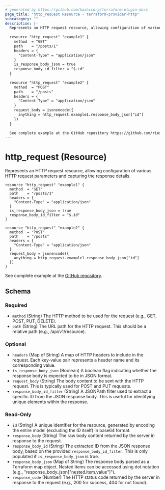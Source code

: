 ```yaml
---
# generated by https://github.com/hashicorp/terraform-plugin-docs
page_title: "http_request Resource - terraform-provider-http"
subcategory: ""
description: |-
  Represents an HTTP request resource, allowing configuration of various HTTP request parameters and capturing the response details.
  
  resource "http_request" "example1" {
    method  = "GET"
    path    = "/posts/1"
    headers = {
      "Content-Type" = "application/json"
    }
    is_response_body_json = true
    response_body_id_filter = "$.id"
  }
  
  resource "http_request" "example2" {
    method  = "POST"
    path    = "/posts"
    headers = {
      "Content-Type" = "application/json"
    }
    request_body = jsonencode({
      anything = http_request.example1.response_body_json["id"]
    })
  }
  
  See complete example at the GitHub repository https://github.com/rios0rios0/terraform-provider-http/blob/main/examples/main.tf.
---
```


# http_request (Resource)

Represents an HTTP request resource, allowing configuration of various HTTP request parameters and capturing the response details.

```hcl
resource "http_request" "example1" {
  method  = "GET"
  path    = "/posts/1"
  headers = {
    "Content-Type" = "application/json"
  }
  is_response_body_json = true
  response_body_id_filter = "$.id"
}

resource "http_request" "example2" {
  method  = "POST"
  path    = "/posts"
  headers = {
    "Content-Type" = "application/json"
  }
  request_body = jsonencode({
    anything = http_request.example1.response_body_json["id"]
  })
}
```

See complete example at the [GitHub repository](https://github.com/rios0rios0/terraform-provider-http/blob/main/examples/main.tf).



<!-- schema generated by tfplugindocs -->
## Schema

### Required

- `method` (String) The HTTP method to be used for the request (e.g., GET, POST, PUT, DELETE).
- `path` (String) The URL path for the HTTP request. This should be a relative path (e.g., /api/v1/resource).

### Optional

- `headers` (Map of String) A map of HTTP headers to include in the request. Each key-value pair represents a header name and its corresponding value.
- `is_response_body_json` (Boolean) A boolean flag indicating whether the response body is expected to be in JSON format.
- `request_body` (String) The body content to be sent with the HTTP request. This is typically used for POST and PUT requests.
- `response_body_id_filter` (String) A JSONPath filter used to extract a specific ID from the JSON response body. This is useful for identifying unique elements within the response.

### Read-Only

- `id` (String) A unique identifier for the resource, generated by encoding the entire model (excluding the ID itself) in base64 format.
- `response_body` (String) The raw body content returned by the server in response to the request.
- `response_body_id` (String) The extracted ID from the JSON response body, based on the provided `response_body_id_filter`. This is only populated if `is_response_body_json` is true.
- `response_body_json` (Map of String) The response body parsed as a Terraform map object. Nested items can be accessed using dot notation (e.g., "response_body_json["nested.item.value"]").
- `response_code` (Number) The HTTP status code returned by the server in response to the request (e.g., 200 for success, 404 for not found).
